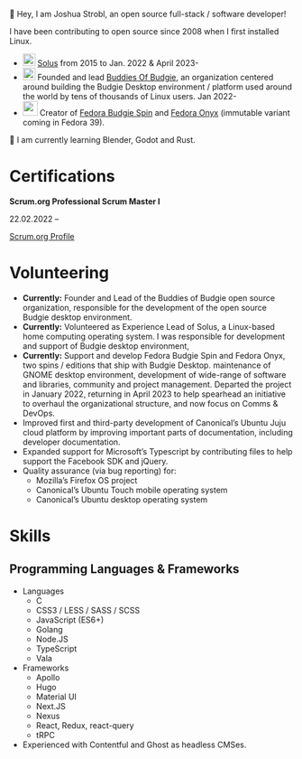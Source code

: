 👋 Hey, I am Joshua Strobl, an open source full-stack / software developer!

I have been contributing to open source since 2008 when I first installed Linux. 

- <img src="https://avatars.githubusercontent.com/u/43145361?s=200&v=4" height="22" width="22" /> [Solus](https://getsol.us) from 2015 to Jan. 2022 & April 2023-
- <img src="https://avatars.githubusercontent.com/u/96975043?s=200&v=4" height="22" width="22" /> Founded and lead [Buddies Of Budgie](https://blog.buddiesofbudgie.org), an organization centered around building the Budgie Desktop environment / platform used around the world by tens of thousands of Linux users. Jan 2022-
- <img src="https://fedoraproject.org/favicon.ico" height="26" /> Creator of [Fedora Budgie Spin](https://fedoraproject.org/spins/budgie/) and [Fedora Onyx](https://fedoraproject.org/wiki/Changes/Fedora_Onyx) (immutable variant coming in Fedora 39).

🌱 I am currently learning Blender, Godot and Rust.

# Certifications

**Scrum.org Professional Scrum Master I**

22.02.2022 –

[Scrum.org Profile](https://www.scrum.org/user/976555)

# Volunteering

- **Currently:** Founder and Lead of the Buddies of Budgie open source organization, responsible for
the development of the open source Budgie desktop environment.
- **Currently:** Volunteered as Experience Lead of Solus, a Linux-based home computing operating system. I was responsible for development and support of Budgie desktop environment,
- **Currently:** Support and develop Fedora Budgie Spin and Fedora Onyx, two spins / editions that ship with Budgie Desktop.
maintenance of GNOME desktop environment, development of wide-range of software and libraries,
community and project management. Departed the project in January 2022, returning in April 2023 to help spearhead an initiative to overhaul the organizational structure, and now focus on Comms & DevOps.
- Improved first and third-party development of Canonical’s Ubuntu Juju cloud platform by improving important parts of documentation, including developer documentation.
- Expanded support for Microsoft’s Typescript by contributing files to help support the Facebook SDK and jQuery.
- Quality assurance (via bug reporting) for:
  - Mozilla’s Firefox OS project
  - Canonical’s Ubuntu Touch mobile operating system
  - Canonical’s Ubuntu desktop operating system

# Skills

## Programming Languages & Frameworks

- Languages
  - C
  - CSS3 / LESS / SASS / SCSS
  - JavaScript (ES6+)
  - Golang
  - Node.JS
  - TypeScript
  - Vala
- Frameworks
  - Apollo
  - Hugo
  - Material UI
  - Next.JS
  - Nexus
  - React, Redux, react-query
  - tRPC
- Experienced with Contentful and Ghost as headless CMSes.
